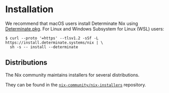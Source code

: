 # Installation

We recommend that macOS users install Determinate Nix using [Determinate.pkg][pkg].
For Linux and Windows Subsystem for Linux (WSL) users:

```console
$ curl --proto '=https' --tlsv1.2 -sSf -L https://install.determinate.systems/nix | \
  sh -s -- install --determinate
```

## Distributions

The Nix community maintains installers for several distributions.

They can be found in the [`nix-community/nix-installers`](https://github.com/nix-community/nix-installers) repository.

[pkg]: https://install.determinate.systems/determinate-pkg/stable/Universal
